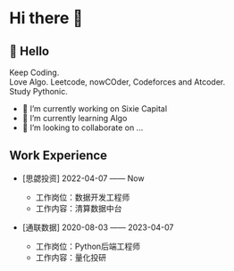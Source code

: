 # Hi there 👋


##  🙋 Hello
Keep Coding.  
Love Algo. Leetcode, nowCOder, Codeforces and Atcoder.  
Study Pythonic.  
- 🔭 I’m currently working on Sixie Capital
- 🌱 I’m currently learning Algo
- 👯 I’m looking to collaborate on ...


## Work Experience

- [思勰投资] 2022-04-07 —— Now
  
  - 工作岗位：数据开发工程师
  - 工作内容：清算数据中台

- [通联数据] 2020-08-03 —— 2023-04-07
  
  - 工作岗位：Python后端工程师
  - 工作内容：量化投研





<!--
## Github stats
[![Yefei162's GitHub stats](https://github-readme-stats.vercel.app/api?username=wyf162)](https://github.com/wangyefei162/github-readme-stats)

**wyf162/wyf162** is a ✨ _special_ ✨ repository because its `README.md` (this file) appears on your GitHub profile.

Here are some ideas to get you started:

- 🔭 I’m currently working on ...
- 🌱 I’m currently learning ...
- 👯 I’m looking to collaborate on ...
- 🤔 I’m looking for help with ...
- 💬 Ask me about ...
- 📫 How to reach me: ...
- 😄 Pronouns: ...
- ⚡ Fun fact: ...
-->
